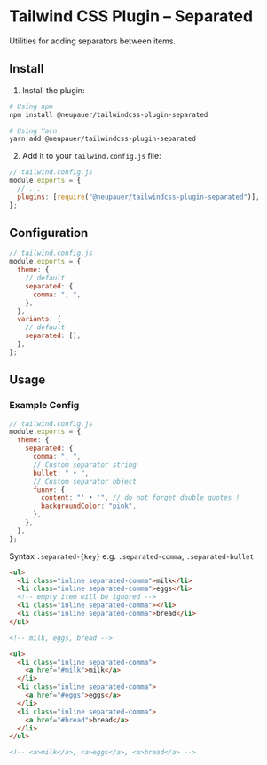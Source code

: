 # Tailwind CSS Plugin – Separated

Utilities for adding separators between items.

## Install

1. Install the plugin:

```bash
# Using npm
npm install @neupauer/tailwindcss-plugin-separated

# Using Yarn
yarn add @neupauer/tailwindcss-plugin-separated
```

2. Add it to your `tailwind.config.js` file:

```js
// tailwind.config.js
module.exports = {
  // ...
  plugins: [require("@neupauer/tailwindcss-plugin-separated")],
};
```

## Configuration

```js
// tailwind.config.js
module.exports = {
  theme: {
    // default
    separated: {
      comma: ", ",
    },
  },
  variants: {
    // default
    separated: [],
  },
};
```

## Usage

### Example Config

```js
// tailwind.config.js
module.exports = {
  theme: {
    separated: {
      comma: ", ",
      // Custom separator string
      bullet: " • ",
      // Custom separator object
      funny: {
        content: "' • '", // do not forget double quotes !
        backgroundColor: "pink",
      },
    },
  },
};
```

Syntax `.separated-{key}` e.g. `.separated-comma`, `.separated-bullet`

```html
<ul>
  <li class="inline separated-comma">milk</li>
  <li class="inline separated-comma">eggs</li>
  <!-- empty item will be ignored -->
  <li class="inline separated-comma"></li>
  <li class="inline separated-comma">bread</li>
</ul>

<!-- milk, eggs, bread -->
```

```html
<ul>
  <li class="inline separated-comma">
    <a href="#milk">milk</a>
  </li>
  <li class="inline separated-comma">
    <a href="#eggs">eggs</a>
  </li>
  <li class="inline separated-comma">
    <a href="#bread">bread</a>
  </li>
</ul>

<!-- <a>milk</a>, <a>eggs</a>, <a>bread</a> -->
```
